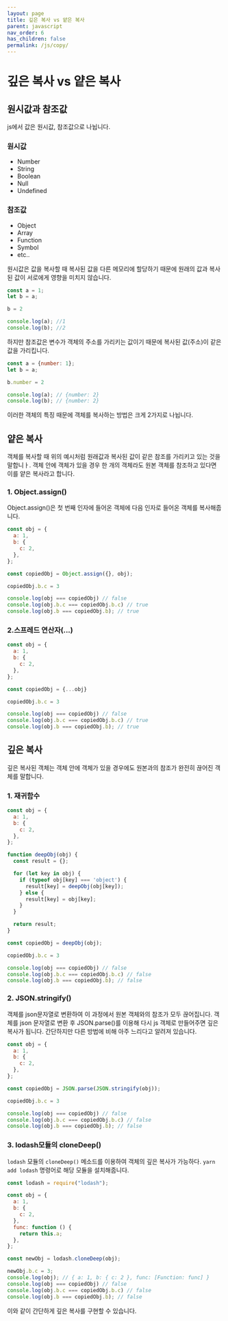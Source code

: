 ```yaml
---
layout: page
title: 깊은 복사 vs 얕은 복사
parent: javascript
nav_order: 6
has_children: false
permalink: /js/copy/
---
```


# 깊은 복사 vs 얕은 복사

## 원시값과 참조값
js에서 값은 원시값, 참조값으로 나뉩니다.

### 원시값
- Number
- String
- Boolean
- Null
- Undefined

### 참조값
- Object
- Array
- Function
- Symbol
- etc..

원시값은 값을 복사할 때 복사된 값을 다른 메모리에 할당하기 때문에 원래의 값과 복사된 값이 서로에게 영향을 미치지 않습니다.

``` javascript
const a = 1;
let b = a;

b = 2

console.log(a); //1
console.log(b); //2
```

하지만 참조값은 변수가 객체의 주소를 가리키는 값이기 때문에 복사된 값(주소)이 같은 값을 가리킵니다.

``` javascript
const a = {number: 1};
let b = a;

b.number = 2

console.log(a); // {number: 2}
console.log(b); // {number: 2}
```

이러한 객체의 특징 때문에 객체를 복사하는 방법은 크게 2가지로 나뉩니다.

## 얕은 복사
객체를 복사할 때 위의 예시처럼 원래값과 복사된 값이 같은 참조를 가리키고 있는 것을 말합니ㅏ.
객체 안에 객체가 있을 경우 한 개의 객체라도 원본 객체를 참조하고 있다면 이를 얕은 복사라고 합니다.

### 1. Object.assign()
Object.assign()은 첫 번째 인자에 들어온 객체에 다음 인자로 들어온 객체를 복사해줍니다.

``` javascript
const obj = {
  a: 1,
  b: {
    c: 2,
  },
};

const copiedObj = Object.assign({}, obj);

copiedObj.b.c = 3

console.log(obj === copiedObj) // false
console.log(obj.b.c === copiedObj.b.c) // true
console.log(obj.b === copiedObj.b); // true
```

### 2.스프레드 연산자(...)
``` javascript
const obj = {
  a: 1,
  b: {
    c: 2,
  },
};

const copiedObj = {...obj}

copiedObj.b.c = 3

console.log(obj === copiedObj) // false
console.log(obj.b.c === copiedObj.b.c) // true
console.log(obj.b === copiedObj.b); // true
```

## 깊은 복사
깊은 복사된 객체는 객체 안에 객체가 있을 경우에도 원본과의 참조가 완전히 끊어진 객체를 말합니다.

### 1. 재귀함수
``` javascript
const obj = {
  a: 1,
  b: {
    c: 2,
  },
};

function deepObj(obj) {
  const result = {};

  for (let key in obj) {
    if (typeof obj[key] === 'object') {
      result[key] = deepObj(obj[key]);
    } else {
      result[key] = obj[key];
    }
  }

  return result;
}

const copiedObj = deepObj(obj);

copiedObj.b.c = 3

console.log(obj === copiedObj) // false
console.log(obj.b.c === copiedObj.b.c) // false
console.log(obj.b === copiedObj.b); // false
```

### 2. JSON.stringify()
객체를 json문자열로 변환하여 이 과정에서 원본 객체와의 참조가 모두 끊어집니다.
객체를 json 문자열로 변환 후 JSON.parse()를 이용해 다시 js 객체로 만들어주면 깊은 복사가 됩니다.
간단하지만 다른 방법에 비해 아주 느리다고 알려져 있습니다.

``` javascript
const obj = {
  a: 1,
  b: {
    c: 2,
  },
};

const copiedObj = JSON.parse(JSON.stringify(obj));

copiedObj.b.c = 3

console.log(obj === copiedObj) // false
console.log(obj.b.c === copiedObj.b.c) // false
console.log(obj.b === copiedObj.b); // false
```

### 3. lodash모듈의 cloneDeep()
`lodash` 모듈의 `cloneDeep()` 메소드를 이용하여 객체의 깊은 복사가 가능하다.
`yarn add lodash` 명령어로 해당 모듈을 설치해줍니다.

``` javascript
const lodash = require("lodash");

const obj = {
  a: 1,
  b: {
    c: 2,
  },
  func: function () {
    return this.a;
  },
};

const newObj = lodash.cloneDeep(obj);

newObj.b.c = 3;
console.log(obj); // { a: 1, b: { c: 2 }, func: [Function: func] }
console.log(obj === copiedObj) // false
console.log(obj.b.c === copiedObj.b.c) // false
console.log(obj.b === copiedObj.b); // false
```

이와 같이 간단하게 깊은 복사를 구현할 수 있습니다.